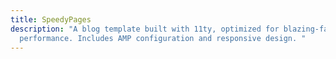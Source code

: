 ```yaml
---
title: SpeedyPages
description: "A blog template built with 11ty, optimized for blazing-fast
  performance. Includes AMP configuration and responsive design. "
---
```

